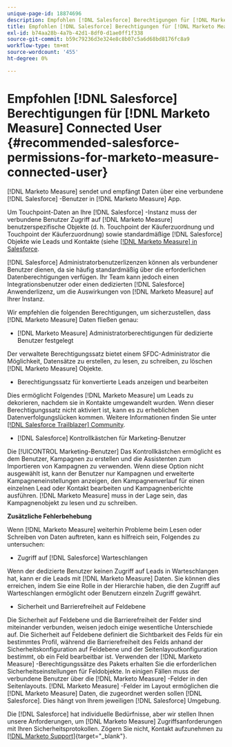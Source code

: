 ```yaml
---
unique-page-id: 18874696
description: Empfohlen [!DNL Salesforce] Berechtigungen für [!DNL Marketo Measure] Connected User - [!DNL Marketo Measure] - Produktdokumentation
title: Empfohlen [!DNL Salesforce] Berechtigungen für [!DNL Marketo Measure] Connected User
exl-id: b74aa28b-4a7b-42d1-8df0-d1ae0ff1f338
source-git-commit: b59c79236d3e324e8c8b07c5a6d68bd8176fc8a9
workflow-type: tm+mt
source-wordcount: '455'
ht-degree: 0%

---
```


# Empfohlen [!DNL Salesforce] Berechtigungen für [!DNL Marketo Measure] Connected User {#recommended-salesforce-permissions-for-marketo-measure-connected-user}

[!DNL Marketo Measure] sendet und empfängt Daten über eine verbundene [!DNL Salesforce] -Benutzer in [!DNL Marketo Measure] App.

Um Touchpoint-Daten an Ihre [!DNL Salesforce] -Instanz muss der verbundene Benutzer Zugriff auf [!DNL Marketo Measure] benutzerspezifische Objekte (d. h. Touchpoint der Käuferzuordnung und Touchpoint der Käuferzuordnung) sowie standardmäßige [!DNL Salesforce] Objekte wie Leads und Kontakte (siehe [[!DNL Marketo Measure] in Salesforce](/help/configuration-and-setup/marketo-measure-and-salesforce/how-marketo-measure-and-salesforce-interact.md).

[!DNL Salesforce] Administratorbenutzerlizenzen können als verbundener Benutzer dienen, da sie häufig standardmäßig über die erforderlichen Datenberechtigungen verfügen. Ihr Team kann jedoch einen Integrationsbenutzer oder einen dedizierten [!DNL Salesforce] Anwenderlizenz, um die Auswirkungen von [!DNL Marketo Measure] auf Ihrer Instanz.

Wir empfehlen die folgenden Berechtigungen, um sicherzustellen, dass [!DNL Marketo Measure] Daten fließen genau:

* [!DNL Marketo Measure] Administratorberechtigungen für dedizierte Benutzer festgelegt

Der verwaltete Berechtigungssatz bietet einem SFDC-Administrator die Möglichkeit, Datensätze zu erstellen, zu lesen, zu schreiben, zu löschen [!DNL Marketo Measure] Objekte.

* Berechtigungssatz für konvertierte Leads anzeigen und bearbeiten

Dies ermöglicht Folgendes [!DNL Marketo Measure] um Leads zu dekorieren, nachdem sie in Kontakte umgewandelt wurden. Wenn dieser Berechtigungssatz nicht aktiviert ist, kann es zu erheblichen Datenverfolgungslücken kommen. Weitere Informationen finden Sie unter [[!DNL Salesforce Trailblazer] Community](https://help.salesforce.com/articleView?id=leads_view_edit_converted.htm&amp;type=5).

* [!DNL Salesforce] Kontrollkästchen für Marketing-Benutzer

Die [!UICONTROL Marketing-Benutzer] Das Kontrollkästchen ermöglicht es dem Benutzer, Kampagnen zu erstellen und die Assistenten zum Importieren von Kampagnen zu verwenden. Wenn diese Option nicht ausgewählt ist, kann der Benutzer nur Kampagnen und erweiterte Kampagneneinstellungen anzeigen, den Kampagnenverlauf für einen einzelnen Lead oder Kontakt bearbeiten und Kampagnenberichte ausführen. [!DNL Marketo Measure] muss in der Lage sein, das Kampagnenobjekt zu lesen und zu schreiben.

**Zusätzliche Fehlerbehebung**

Wenn [!DNL Marketo Measure] weiterhin Probleme beim Lesen oder Schreiben von Daten auftreten, kann es hilfreich sein, Folgendes zu untersuchen:

* Zugriff auf [!DNL Salesforce] Warteschlangen

Wenn der dedizierte Benutzer keinen Zugriff auf Leads in Warteschlangen hat, kann er die Leads mit [!DNL Marketo Measure] Daten. Sie können dies erreichen, indem Sie eine Rolle in der Hierarchie haben, die den Zugriff auf Warteschlangen ermöglicht oder Benutzern einzeln Zugriff gewährt.

* Sicherheit und Barrierefreiheit auf Feldebene

Die Sicherheit auf Feldebene und die Barrierefreiheit der Felder sind miteinander verbunden, weisen jedoch einige wesentliche Unterschiede auf. Die Sicherheit auf Feldebene definiert die Sichtbarkeit des Felds für ein bestimmtes Profil, während die Barrierefreiheit des Felds anhand der Sicherheitskonfiguration auf Feldebene und der Seitenlayoutkonfiguration bestimmt, ob ein Feld bearbeitbar ist. Verwenden der [!DNL Marketo Measure] -Berechtigungssätze des Pakets erhalten Sie die erforderlichen Sicherheitseinstellungen für Feldobjekte. In einigen Fällen muss der verbundene Benutzer über die [!DNL Marketo Measure] -Felder in den Seitenlayouts. [!DNL Marketo Measure] -Felder im Layout ermöglichen die [!DNL Marketo Measure] Daten, die zugeordnet werden sollen [!DNL Salesforce]. Dies hängt von Ihrem jeweiligen [!DNL Salesforce] Umgebung.

Die [!DNL Salesforce] hat individuelle Bedürfnisse, aber wir stellen Ihnen unsere Anforderungen, um [!DNL Marketo Measure] Zugriffsanforderungen mit Ihren Sicherheitsprotokollen. Zögern Sie nicht, Kontakt aufzunehmen zu [[!DNL Marketo Support]](https://nation.marketo.com/t5/support/ct-p/Support){target=&quot;_blank&quot;}.
